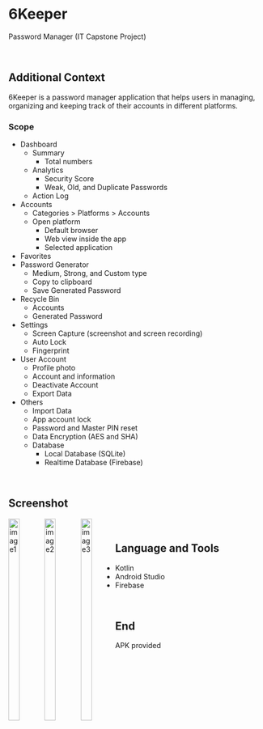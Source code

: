 # 6Keeper
Password Manager (IT Capstone Project)

<br>

## Additional Context

6Keeper is a password manager application that helps users in managing, organizing and keeping track of their accounts in different platforms.

### Scope

- Dashboard
  - Summary
    - Total numbers
  - Analytics
    - Security Score
    - Weak, Old, and Duplicate Passwords
  - Action Log
- Accounts
  - Categories > Platforms > Accounts
  - Open platform
    - Default browser
    - Web view inside the app
    - Selected application
- Favorites
- Password Generator
  - Medium, Strong, and Custom type
  - Copy to clipboard
  - Save Generated Password
- Recycle Bin
  - Accounts
  - Generated Password
- Settings
  - Screen Capture (screenshot and screen recording)
  - Auto Lock
  - Fingerprint
- User Account
  - Profile photo
  - Account and information
  - Deactivate Account
  - Export Data
- Others
  - Import Data
  - App account lock
  - Password and Master PIN reset
  - Data Encryption (AES and SHA)
  - Database
    - Local Database (SQLite)
    - Realtime Database (Firebase)

<br>

## Screenshot

<div style="float: left;">
  <img src="https://user-images.githubusercontent.com/84888155/143675545-9a5656d9-dfcc-452f-bc76-c58f8e9103b0.png" alt="image1" width="32%">
  <img src="https://user-images.githubusercontent.com/84888155/143675549-67e843ec-c26d-47dc-ab51-7dc15f5b9c6b.png" alt="image2" width="32%">
  <img src="https://user-images.githubusercontent.com/84888155/143675551-280f59bc-7468-4455-a84a-bd6cc6421e1d.png" alt="image3" width="32%">
</div>

<br>

## Language and Tools

- Kotlin
- Android Studio
- Firebase

<br>

## End

APK provided
